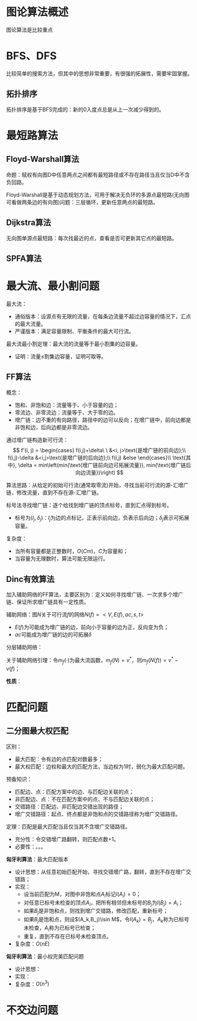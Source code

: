 # 图论算法概述

图论算法是比较重点

# BFS、DFS

比较简单的搜索方法，但其中的思想非常重要，有很强的拓展性，需要牢固掌握。

## 拓扑排序

拓扑排序是基于BFS完成的：新的0入度点总是从上一次减少得到的。

# 最短路算法

## Floyd-Warshall算法

命题：赋权有向图D中任意两点之间都有最短路径或不存在路径当且仅当D中不含负回路。

Floyd-Warshall是基于动态规划方法，可用于解决无负环的多源点最短路(无向图可看做两条边的有向图)问题：三层循环，更新任意两点的最短路。

## Dijkstra算法

无向图单源点最短路：每次找最近的点，查看是否可更新其它点的最短路。

## SPFA算法



# 最大流、最小割问题

最大流：
- 通俗版本：设源点有无限的流量，在每条边流量不超过边容量的情况下，汇点的最大流量。
- 严谨版本：满足容量限制、平衡条件的最大可行流。

最大流最小割定理：最大流的流量等于最小割集的边容量。
- 证明：流量$\leq$割集边容量，证明可取等。

## FF算法

概念：
- 饱和、非饱和边：流量等于、小于容量的边；
- 零流边、非零流边：流量等于、大于零的边。
- 增广链：边不重的有向路径，路径中的边可以反向；在增广链中，前向边都是非饱和边，后向边都是非零流边。

通过增广链构造新可行流：
$$ f'(i, j) = \begin{cases}
    f(i,j)+\delta\ \ &<i, j>\text{是增广链的前向边};\\
    f(i,j)-\delta &<i,j>\text{是增广链的后向边};\\
    f(i,j)  &else
\end{cases}\\
\text{其中}, \delta = min\left(min(\text{增广链前向边可拓展流量}), min(\text{增广链后向边流量})\right) $$

算法思路：从给定的初始可行流(通常取零流)开始，寻找当前可行流的源-汇增广链，修改流量，直到不存在源-汇增广链。

标号法寻找增广链：逐个给找到增广链的顶点标号，直到汇点得到标号。
- 标号为$(l_j, \delta_j)$：$l_j$为边的点标记，正表示前向边，负表示后向边；$\delta_j$表示可拓展容量。


复杂度：
- 当所有容量都是正整数时，$O(Cm)$，$C$为容量和；
- 当容量为无理数时，算法可能无限运行。

## Dinc有效算法

加入辅助网络的FF算法，主要区别为：定义如何寻找增广链、一次求多个增广链、保证所求增广链具有一定性质。

辅助网络：图$N$关于可行流$f$的网络$N(f)=<V,E(f),ac,s,t>$
- $E(f)$为可能成为增广链的边，前向小于容量的边为正，反向变为负；
- $ac$可能成为增广链的边的可拓展$\delta$

分层辅助网络：

关于辅助网络引理：令$m_f(\cdot)$为最大流函数，$m_f(N) = v^*$，则$m_f(N(f)) = v^*-v(f)$；


**性质**：

# 匹配问题

## 二分图最大权匹配

区别：
- 最大匹配：令有边的点匹配对数最多；
- 最大权匹配：边权和最大的匹配方法，当边权为1时，弱化为最大匹配问题。

预备知识：
- 匹配边、点：匹配方案中的边、与匹配边关联的点；
- 非匹配边、点：不在匹配方案中的点、不与匹配边关联的点；
- 交错路径：匹配边、非匹配边交错出现的路径；
- 增广交错路径：起点、终点都是非饱和点的交错路径称为增广交错路径。

定理：匹配是最大匹配当且仅当其不含增广交错路径。
- 充分性：令交错增广路翻转，则匹配点数+1。
- 必要性：。。。

**匈牙利算法**：最大匹配版本
- 设计思想：从任意初始匹配开始，寻找交错增广路，翻转，直到不存在增广交错路；
- 实现：
  - 设当前匹配为M，对图中非饱和点$A_i$标记$l(A_i) = 0$；
  - 对任意已标号未检查的顶点$A_i$，把所有相邻但未标号的$B_j$为$l(B_j) = A_i$；
  - 如果$B_j$是非饱和点，则找到增广交错路，修改匹配，重新标号；
  - 如果$B_j$是饱和点，则设$(A_k,B_j)\isin M$，令$l(A_k) = B_j$，$A_k$称为已标号未检查，$A_i$称为已标号已检查；
  - 重复，直到不存在已标号未检查顶点。
- 复杂度：$O(nE)$

**匈牙利算法**：最小权完美匹配问题
- 设计思想：
- 实现：
- 复杂度：$O(n^3)$

# 不交边问题